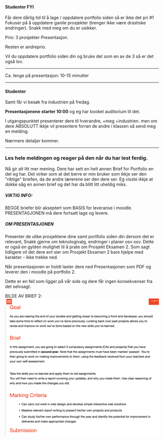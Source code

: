 #### Studenter FYI
Får dere dårlig tid til å lage / oppdatere portfolio siden så er ikke det pri #1
Fokuser på å oppdatere gamle prosjekter (trenger ikke være drastiske endringer).
Snakk med meg om du er usikker.

Prio:
3 prosjekter
Presentasjon.

Resten er andreprio.

Vil du oppdatere portfolio siden din og bruke det som en av de 3 så er det også lov.

--- 

Ca. lenge på presentasjon: 10-15 minutter

---

#### Studenter
Samt får vi besøk fra industrien på fredag.

**Presentasjonene starter 10:00** og eg har booket auditorium til det.

I utgangspunktet presenterer dere til hverandre, +meg +industrien. men om dere ABSOLUTT ikkje vil presentere forran de andre i klassen så send meg en melding.

Nærmere detaljer kommer.

---

### Les hele meldingen og reager på den når du har lest ferdig.

Nå gir alt litt mer mening. Dere har sett en helt annen Brief for Portfolio en det eg har.
Det virker som at det berre er min bruker som ikkje ser den "riktige" briefen, da de andre lærerene ser den dere ser.
Eg visste ikkje at dokke såg en annen brief og det har da blitt litt uheldig miks.

##### VIKTIG INFO:
BEGGE briefer blir akseptert som BASIS for leveranse i moodle.
PRESENTASJONEN må dere fortsatt lage og levere.

##### OM PRESENTASJONEN
Presenter de ulike prosjektene dine samt portfolio siden din dersom det er relevant,
Snakk gjerne om teknologivalg, endringer i planer osv osv.
Dette er også en gylden mulighet til å prate om Prosjekt Eksamen 2.
Som sagt tidligere vil det dere evt sier om Prosjekt Eksamen 2 bare hjelpe med karakter - ikke trekke ned.

Når presentasjonen er holdt laster dere ned Presentasjonen som PDF og leverer den i moodle på portfolio 2.

Dette er en feil som ligger på vår side og dere får ingen konsekvenser fra det selvsagt.

BILDE AV BRIEF 2:
<img src="./public/media/brief_2.png" alt="Brief 2" />